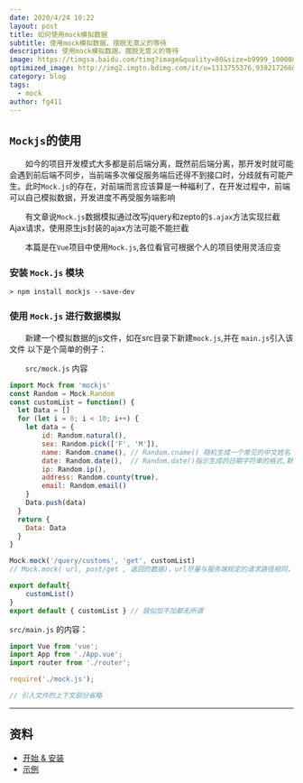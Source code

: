 ```yaml
---
date: 2020/4/24 10:22
layout: post
title: 如何使用mock模拟数据
subtitle: 使用mock模拟数据，摆脱无意义的等待
description: 使用mock模拟数据，摆脱无意义的等待
image: https://timgsa.baidu.com/timg?image&quality=80&size=b9999_10000&sec=1578046469146&di=24b211897ae2ce4b99f4c04c8cbfaced&imgtype=0&src=http%3A%2F%2Fattimg.dospy.com%2Fimg%2Fday_110923%2F20110923_0dd4df9e10e0aabdb8aaoGPSl0x9i9p6.jpg
optimized_image: http://img2.imgtn.bdimg.com/it/u=1313755376,939217266&fm=26&gp=0.jpg
category: blog
tags:
  - mock
author: fg411
---
```


## `Mockjs`的使用

　　如今的项目开发模式大多都是前后端分离，既然前后端分离，那开发时就可能会遇到前后端不同步，当前端多次催促服务端后还得不到接口时，分歧就有可能产生。此时`Mock.js`的存在，对前端而言应该算是一种福利了，在开发过程中，前端可以自己模拟数据，开发进度不再受服务端影响

　　有文章说`Mock.js`数据模拟通过改写jquery和zepto的`$.ajax`方法实现拦截Ajax请求，使用原生js封装的ajax方法可能不能拦截

　　本篇是在`Vue`项目中使用`Mock.js`,各位看官可根据个人的项目使用灵活应变

### 安装 `Mock.js` 模块

```shell
> npm install mockjs --save-dev
```

### 使用 `Mock.js` 进行数据模拟

　　新建一个模拟数据的js文件，如在src目录下新建`mock.js`,并在 `main.js`引入该文件
以下是个简单的例子：

　　`src/mock.js` 内容

``` javascript
import Mock from 'mockjs'
const Random = Mock.Random
const customList = function() {
  let Data = []
  for (let i = 0; i < 10; i++) {
    let data = {
        id: Random.natural(),
        sex: Random.pick(['F', 'M']),
        name: Random.cname(), // Random.cname() 随机生成一个常见的中文姓名
        date: Random.date(),  // Random.date()指示生成的日期字符串的格式,默认为yyyy-MM-dd
        ip: Random.ip(),
        address: Random.county(true),
        email: Random.email()
    }
    Data.push(data)
  }
  return {
    Data: Data
  }
}

Mock.mock('/query/customs', 'get', customList)
// Mock.mock( url, post/get , 返回的数据)，url尽量与服务端规定的请求路径相同，减少后期联调的工作量

export default{
    customList()
}
export default { customList } // 貌似加不加都无所谓
```

`src/main.js` 的内容：
```javascript
import Vue from 'vue';
import App from './App.vue';
import router from './router';

require('./mock.js');

// 引入文件的上下文部分省略
```

------

## 资料

 - [开始 & 安装](https://github.com/nuysoft/Mock/wiki/Getting-Started)
 - [示例](http://mockjs.com/examples.html)
